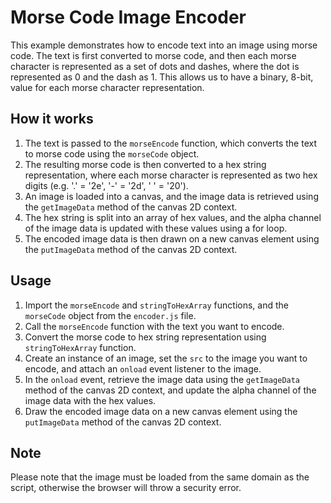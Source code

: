 # Morse Code Image Encoder

This example demonstrates how to encode text into an image using morse code. The text is first converted to morse code, and then each morse character is represented as a set of dots and dashes, where the dot is represented as 0 and the dash as 1. This allows us to have a binary, 8-bit, value for each morse character representation.

## How it works

1. The text is passed to the `morseEncode` function, which converts the text to morse code using the `morseCode` object.
2. The resulting morse code is then converted to a hex string representation, where each morse character is represented as two hex digits (e.g. '.' = '2e', '-' = '2d', ' ' = '20').
3. An image is loaded into a canvas, and the image data is retrieved using the `getImageData` method of the canvas 2D context.
4. The hex string is split into an array of hex values, and the alpha channel of the image data is updated with these values using a for loop.
5. The encoded image data is then drawn on a new canvas element using the `putImageData` method of the canvas 2D context.

## Usage

1. Import the `morseEncode` and `stringToHexArray` functions, and the `morseCode` object from the `encoder.js` file.
2. Call the `morseEncode` function with the text you want to encode.
3. Convert the morse code to hex string representation using `stringToHexArray` function.
4. Create an instance of an image, set the `src` to the image you want to encode, and attach an `onload` event listener to the image.
5. In the `onload` event, retrieve the image data using the `getImageData` method of the canvas 2D context, and update the alpha channel of the image data with the hex values.
6. Draw the encoded image data on a new canvas element using the `putImageData` method of the canvas 2D context.

## Note

Please note that the image must be loaded from the same domain as the script, otherwise the browser will throw a security error.
